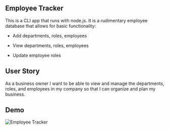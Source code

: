 ## Employee Tracker

This is a CLI app that runs with node.js. It is a rudimentary employee database that allows for basic functionality:
* Add departments, roles, employees

* View departments, roles, employees

* Update employee roles

## User Story

As a business owner I want to be able to view and manage the departments, roles, and employees in my company
so that I can organize and plan my business.


## Demo


![Employee Tracker](demo.gif)